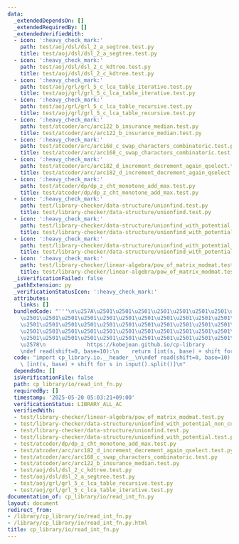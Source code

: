 ```yaml
---
data:
  _extendedDependsOn: []
  _extendedRequiredBy: []
  _extendedVerifiedWith:
  - icon: ':heavy_check_mark:'
    path: test/aoj/dsl/dsl_2_a_segtree.test.py
    title: test/aoj/dsl/dsl_2_a_segtree.test.py
  - icon: ':heavy_check_mark:'
    path: test/aoj/dsl/dsl_2_c_kdtree.test.py
    title: test/aoj/dsl/dsl_2_c_kdtree.test.py
  - icon: ':heavy_check_mark:'
    path: test/aoj/grl/grl_5_c_lca_table_iterative.test.py
    title: test/aoj/grl/grl_5_c_lca_table_iterative.test.py
  - icon: ':heavy_check_mark:'
    path: test/aoj/grl/grl_5_c_lca_table_recursive.test.py
    title: test/aoj/grl/grl_5_c_lca_table_recursive.test.py
  - icon: ':heavy_check_mark:'
    path: test/atcoder/arc/arc122_b_insurance_median.test.py
    title: test/atcoder/arc/arc122_b_insurance_median.test.py
  - icon: ':heavy_check_mark:'
    path: test/atcoder/arc/arc168_c_swap_characters_combinatoric.test.py
    title: test/atcoder/arc/arc168_c_swap_characters_combinatoric.test.py
  - icon: ':heavy_check_mark:'
    path: test/atcoder/arc/arc182_d_increment_decrement_again_qselect.test.py
    title: test/atcoder/arc/arc182_d_increment_decrement_again_qselect.test.py
  - icon: ':heavy_check_mark:'
    path: test/atcoder/dp/dp_z_cht_monotone_add_max.test.py
    title: test/atcoder/dp/dp_z_cht_monotone_add_max.test.py
  - icon: ':heavy_check_mark:'
    path: test/library-checker/data-structure/unionfind.test.py
    title: test/library-checker/data-structure/unionfind.test.py
  - icon: ':heavy_check_mark:'
    path: test/library-checker/data-structure/unionfind_with_potential.test.py
    title: test/library-checker/data-structure/unionfind_with_potential.test.py
  - icon: ':heavy_check_mark:'
    path: test/library-checker/data-structure/unionfind_with_potential_non_commutative_group.test.py
    title: test/library-checker/data-structure/unionfind_with_potential_non_commutative_group.test.py
  - icon: ':heavy_check_mark:'
    path: test/library-checker/linear-algebra/pow_of_matrix_modmat.test.py
    title: test/library-checker/linear-algebra/pow_of_matrix_modmat.test.py
  _isVerificationFailed: false
  _pathExtension: py
  _verificationStatusIcon: ':heavy_check_mark:'
  attributes:
    links: []
  bundledCode: "'''\n\u257A\u2501\u2501\u2501\u2501\u2501\u2501\u2501\u2501\u2501\u2501\
    \u2501\u2501\u2501\u2501\u2501\u2501\u2501\u2501\u2501\u2501\u2501\u2501\u2501\
    \u2501\u2501\u2501\u2501\u2501\u2501\u2501\u2501\u2501\u2501\u2501\u2501\u2501\
    \u2501\u2501\u2501\u2501\u2501\u2501\u2501\u2501\u2501\u2501\u2501\u2501\u2501\
    \u2501\u2501\u2501\u2501\u2501\u2501\u2501\u2501\u2501\u2501\u2501\u2501\u2501\
    \u2578\n             https://kobejean.github.io/cp-library               \n'''\n\
    \ndef read(shift=0, base=10):\n    return [int(s, base) + shift for s in input().split()]\n"
  code: "import cp_library.io.__header__\n\ndef read(shift=0, base=10):\n    return\
    \ [int(s, base) + shift for s in input().split()]\n"
  dependsOn: []
  isVerificationFile: false
  path: cp_library/io/read_int_fn.py
  requiredBy: []
  timestamp: '2025-05-20 05:03:21+09:00'
  verificationStatus: LIBRARY_ALL_AC
  verifiedWith:
  - test/library-checker/linear-algebra/pow_of_matrix_modmat.test.py
  - test/library-checker/data-structure/unionfind_with_potential_non_commutative_group.test.py
  - test/library-checker/data-structure/unionfind.test.py
  - test/library-checker/data-structure/unionfind_with_potential.test.py
  - test/atcoder/dp/dp_z_cht_monotone_add_max.test.py
  - test/atcoder/arc/arc182_d_increment_decrement_again_qselect.test.py
  - test/atcoder/arc/arc168_c_swap_characters_combinatoric.test.py
  - test/atcoder/arc/arc122_b_insurance_median.test.py
  - test/aoj/dsl/dsl_2_c_kdtree.test.py
  - test/aoj/dsl/dsl_2_a_segtree.test.py
  - test/aoj/grl/grl_5_c_lca_table_recursive.test.py
  - test/aoj/grl/grl_5_c_lca_table_iterative.test.py
documentation_of: cp_library/io/read_int_fn.py
layout: document
redirect_from:
- /library/cp_library/io/read_int_fn.py
- /library/cp_library/io/read_int_fn.py.html
title: cp_library/io/read_int_fn.py
---
```

